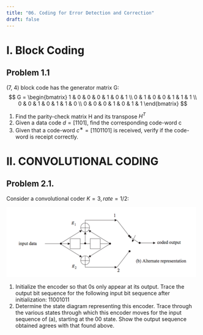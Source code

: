 ```yaml
---
title: "06. Coding for Error Detection and Correction"
draft: false
---
```

# I. Block Coding
## Problem 1.1
(7, 4) block code has the generator matrix G:
$$
G = \begin{bmatrix}
1 & 0 & 0 & 0 & 1 & 0 & 1 \\
0 & 1 & 0 & 0 & 1 & 1 & 1 \\
0 & 0 & 1 & 0 & 1 & 1 & 0 \\
0 & 0 & 0 & 1 & 0 & 1 & 1
\end{bmatrix}
$$
1. Find the parity-check matrix H and its transpose $H^T$
2. Given a data code $d = [1101]$, find the corresponding code-word c
3. Given that a code-word $c^∗ = [1101101]$ is received, verify if the code-word is receipt correctly.

# II. CONVOLUTIONAL CODING
## Problem 2.1.
Consider a convolutional coder $K=3, rate= 1/2$:

![](06_1.webp)

1. Initialize the encoder so that 0s only appear at its output. Trace the output bit sequence for the following input bit sequence after initialization: $11001011$
2. Determine the state diagram representing this encoder. Trace through the various states through which this encoder moves for the input sequence of (a), starting at the $00$ state. Show the output sequence obtained agrees with that found above.